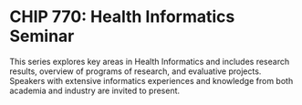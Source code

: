 # CHIP 770: Health Informatics Seminar

This series explores key areas in Health Informatics and includes research results, overview of programs of research, and evaluative projects. Speakers with extensive informatics experiences and knowledge from both academia and industry are invited to present.